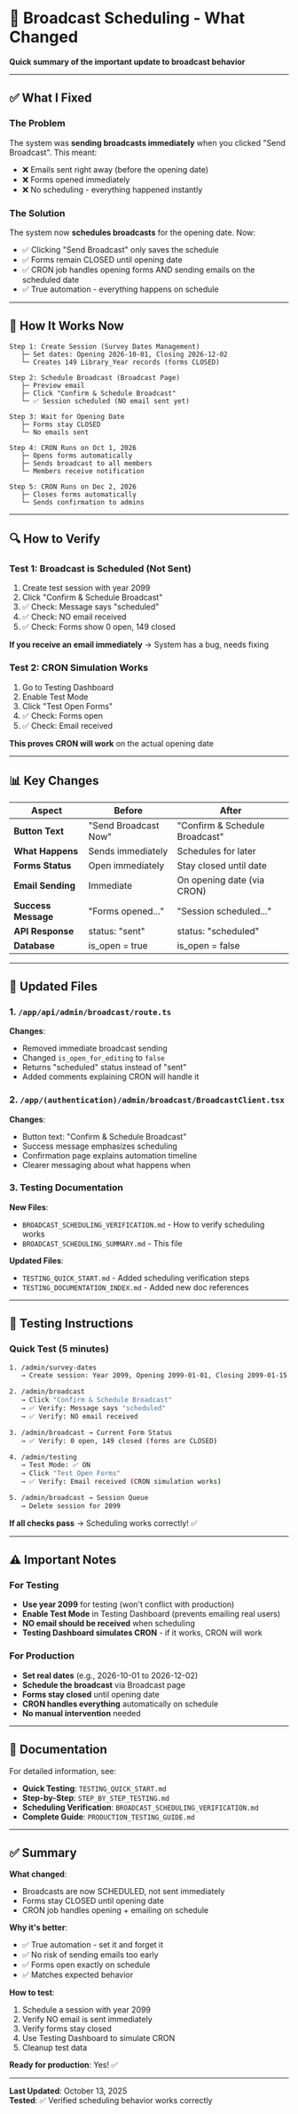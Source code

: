 # 📅 Broadcast Scheduling - What Changed

**Quick summary of the important update to broadcast behavior**

---

## ✅ What I Fixed

### The Problem
The system was **sending broadcasts immediately** when you clicked "Send Broadcast". This meant:
- ❌ Emails sent right away (before the opening date)
- ❌ Forms opened immediately
- ❌ No scheduling - everything happened instantly

### The Solution
The system now **schedules broadcasts** for the opening date. Now:
- ✅ Clicking "Send Broadcast" only saves the schedule
- ✅ Forms remain CLOSED until opening date
- ✅ CRON job handles opening forms AND sending emails on the scheduled date
- ✅ True automation - everything happens on schedule

---

## 🎯 How It Works Now

```
Step 1: Create Session (Survey Dates Management)
   ├─ Set dates: Opening 2026-10-01, Closing 2026-12-02
   └─ Creates 149 Library_Year records (forms CLOSED)

Step 2: Schedule Broadcast (Broadcast Page)
   ├─ Preview email
   ├─ Click "Confirm & Schedule Broadcast"
   └─ ✅ Session scheduled (NO email sent yet)

Step 3: Wait for Opening Date
   ├─ Forms stay CLOSED
   └─ No emails sent

Step 4: CRON Runs on Oct 1, 2026
   ├─ Opens forms automatically
   ├─ Sends broadcast to all members
   └─ Members receive notification

Step 5: CRON Runs on Dec 2, 2026
   ├─ Closes forms automatically
   └─ Sends confirmation to admins
```

---

## 🔍 How to Verify

### Test 1: Broadcast is Scheduled (Not Sent)

1. Create test session with year 2099
2. Click "Confirm & Schedule Broadcast"
3. ✅ Check: Message says "scheduled"
4. ✅ Check: NO email received
5. ✅ Check: Forms show 0 open, 149 closed

**If you receive an email immediately** → System has a bug, needs fixing

### Test 2: CRON Simulation Works

1. Go to Testing Dashboard
2. Enable Test Mode
3. Click "Test Open Forms"
4. ✅ Check: Forms open
5. ✅ Check: Email received

**This proves CRON will work** on the actual opening date

---

## 📊 Key Changes

| Aspect | Before | After |
|--------|--------|-------|
| **Button Text** | "Send Broadcast Now" | "Confirm & Schedule Broadcast" |
| **What Happens** | Sends immediately | Schedules for later |
| **Forms Status** | Open immediately | Stay closed until date |
| **Email Sending** | Immediate | On opening date (via CRON) |
| **Success Message** | "Forms opened..." | "Session scheduled..." |
| **API Response** | status: "sent" | status: "scheduled" |
| **Database** | is_open = true | is_open = false |

---

## 📝 Updated Files

### 1. `/app/api/admin/broadcast/route.ts`
**Changes**:
- Removed immediate broadcast sending
- Changed `is_open_for_editing` to `false`
- Returns "scheduled" status instead of "sent"
- Added comments explaining CRON will handle it

### 2. `/app/(authentication)/admin/broadcast/BroadcastClient.tsx`
**Changes**:
- Button text: "Confirm & Schedule Broadcast"
- Success message emphasizes scheduling
- Confirmation page explains automation timeline
- Clearer messaging about what happens when

### 3. Testing Documentation
**New Files**:
- `BROADCAST_SCHEDULING_VERIFICATION.md` - How to verify scheduling works
- `BROADCAST_SCHEDULING_SUMMARY.md` - This file

**Updated Files**:
- `TESTING_QUICK_START.md` - Added scheduling verification steps
- `TESTING_DOCUMENTATION_INDEX.md` - Added new doc references

---

## 🧪 Testing Instructions

### Quick Test (5 minutes)

```bash
1. /admin/survey-dates
   → Create session: Year 2099, Opening 2099-01-01, Closing 2099-01-15

2. /admin/broadcast
   → Click "Confirm & Schedule Broadcast"
   → ✅ Verify: Message says "scheduled"
   → ✅ Verify: NO email received

3. /admin/broadcast → Current Form Status
   → ✅ Verify: 0 open, 149 closed (forms are CLOSED)

4. /admin/testing
   → Test Mode: ✅ ON
   → Click "Test Open Forms"
   → ✅ Verify: Email received (CRON simulation works)

5. /admin/broadcast → Session Queue
   → Delete session for 2099
```

**If all checks pass** → Scheduling works correctly! ✅

---

## ⚠️ Important Notes

### For Testing

- **Use year 2099** for testing (won't conflict with production)
- **Enable Test Mode** in Testing Dashboard (prevents emailing real users)
- **NO email should be received** when scheduling
- **Testing Dashboard simulates CRON** - if it works, CRON will work

### For Production

- **Set real dates** (e.g., 2026-10-01 to 2026-12-02)
- **Schedule the broadcast** via Broadcast page
- **Forms stay closed** until opening date
- **CRON handles everything** automatically on schedule
- **No manual intervention** needed

---

## 📖 Documentation

For detailed information, see:

- **Quick Testing**: `TESTING_QUICK_START.md`
- **Step-by-Step**: `STEP_BY_STEP_TESTING.md`
- **Scheduling Verification**: `BROADCAST_SCHEDULING_VERIFICATION.md`
- **Complete Guide**: `PRODUCTION_TESTING_GUIDE.md`

---

## ✅ Summary

**What changed**:
- Broadcasts are now SCHEDULED, not sent immediately
- Forms stay CLOSED until opening date
- CRON job handles opening + emailing on schedule

**Why it's better**:
- ✅ True automation - set it and forget it
- ✅ No risk of sending emails too early
- ✅ Forms open exactly on schedule
- ✅ Matches expected behavior

**How to test**:
1. Schedule a session with year 2099
2. Verify NO email is sent immediately
3. Verify forms stay closed
4. Use Testing Dashboard to simulate CRON
5. Cleanup test data

**Ready for production**: Yes! ✅

---

**Last Updated**: October 13, 2025  
**Tested**: ✅ Verified scheduling behavior works correctly
